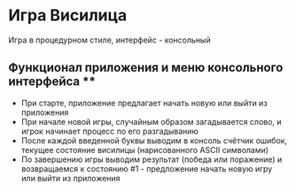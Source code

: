 # Игра Висилица 

Игра в процедурном стиле, интерфейс - консольный 

## Функционал приложения и меню консольного интерфейса **

- При старте, приложение предлагает начать новую или выйти из приложения 
- При начале новой игры, случайным образом загадывается слово, и игрок начинает процесс по его разгадыванию
- После каждой введенной буквы выводим в консоль счётчик ошибок, текущее состояние висилицы (нарисованного ASCII символами)
- По завершению игры выводим результат (победа или поражение) и возвращаемся к состоянию #1 - предложение начать новую игру или выйти из приложения

